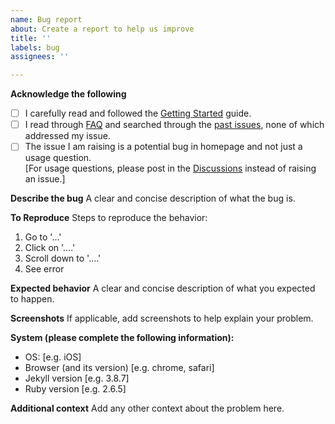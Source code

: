 ```yaml
---
name: Bug report
about: Create a report to help us improve
title: ''
labels: bug
assignees: ''

---
```


**Acknowledge the following**
- [ ] I carefully read and followed the [Getting Started](https://github.com/Zebiao1998#getting-started) guide.
- [ ] I read through [FAQ](https://github.com/Zebiao1998#faq) and searched through the [past issues](https://github.com/Zebiao1998/issues), none of which addressed my issue.
- [ ] The issue I am raising is a potential bug in homepage and not just a usage question. <br> [For usage questions, please post in the [Discussions](https://github.com/Zebiao1998/discussions) instead of raising an issue.]

**Describe the bug**
A clear and concise description of what the bug is.

**To Reproduce**
Steps to reproduce the behavior:
1. Go to '...'
2. Click on '....'
3. Scroll down to '....'
4. See error

**Expected behavior**
A clear and concise description of what you expected to happen.

**Screenshots**
If applicable, add screenshots to help explain your problem.

**System (please complete the following information):**
 - OS: [e.g. iOS]
 - Browser (and its version) [e.g. chrome, safari]
 - Jekyll version [e.g. 3.8.7]
- Ruby version [e.g. 2.6.5]

**Additional context**
Add any other context about the problem here.
